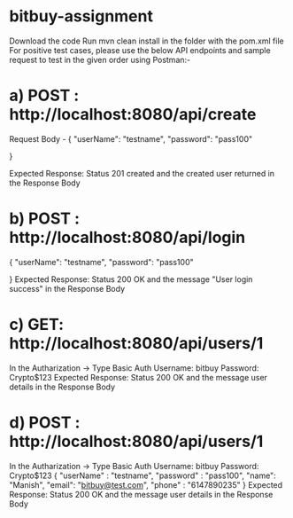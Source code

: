 # bitbuy-assignment
Download the code
Run mvn clean install in the folder with the pom.xml file
For positive test cases, please use the below API endpoints and sample request to test in the given order using Postman:-
# a) POST : http://localhost:8080/api/create
Request Body -
{
    "userName": "testname",
    "password": "pass100"

} 

Expected Response: Status 201 created and the created user returned in the Response Body

# b) POST : http://localhost:8080/api/login
{
    "userName": "testname",
    "password": "pass100"

} 
Expected Response: Status 200 OK and the message "User login success" in the Response Body

# c) GET: http://localhost:8080/api/users/1
In the Autharization -> Type Basic Auth 
Username: bitbuy
Password: Crypto$123
Expected Response: Status 200 OK and the message user details in the Response Body

# d) POST : http://localhost:8080/api/users/1
In the Autharization -> Type Basic Auth 
Username: bitbuy
Password: Crypto$123
{
    "userName" : "testname",
    "password" : "pass100",
    "name": "Manish",
    "email": "bitbuy@test.com",
    "phone" : "6147890235"
}
Expected Response: Status 200 OK and the message user details in the Response Body
